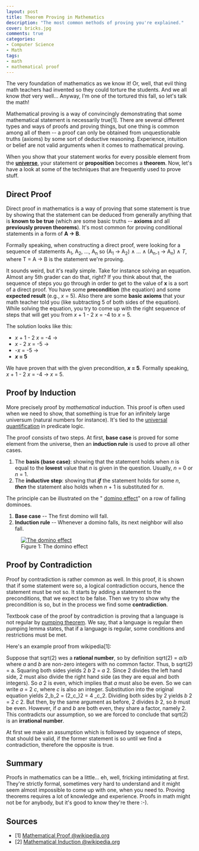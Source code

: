 ```yaml
---
layout: post
title: Theorem Proving in Mathematics
description: "The most common methods of proving you're explained."
cover: bricks.jpg
comments: true
categories:
- Computer Science
- Math
tags:
- math
- mathematical proof
---
```

The very foundation of mathematics as we know it! Or, well, that evil thing
math teachers had invented so they could torture the students. And we all know
_that_ very well... Anyway, I'm one of the tortured this fall, so let's talk
the math!

Mathematical proving is a way of convincingly demonstrating that some
mathematical statement is necessarily true[1]. There are several different
types and ways of proofs and proving things, but one thing is common among all
of them -- a proof can only be obtained from unquestionable truths (axioms) by
some sort of deductive reasoning. Experience, intuition or belief are not valid
arguments when it comes to mathematical proving.

When you show that your statement works for every possible element from the
[**universe**](http://en.wikipedia.org/wiki/Universe_%28mathematics%29), your
statement or **proposition** becomes a **theorem**. Now, let's have a look at
some of the techniques that are frequently used to prove stuff.

## Direct Proof

Direct proof in mathematics is a way of proving that some statement is true by
showing that the statement can be deduced from generally anything that is
**known to be true** (which are some basic truths -- **axioms** and all
**previously proven theorems**). It's most common for proving conditional
statements in a form of **A → B**.

Formally speaking, when constructing a direct proof, were looking for a
sequence of statements A<sub>1</sub>, A<sub>2</sub>, ..., A<sub>n</sub> so
(A<sub>1</sub> → A<sub>2</sub>) ∧ ... ∧ (A<sub>n-1</sub> → A<sub>n</sub>) ∧ _T_,
where T = A → B is the statement we're proving.

It sounds weird, but it's really simple. Take for instance solving an
equation. Almost any 5th grader can do that, right? If you think about that,
the sequence of steps you go through in order to get to the value of **x** is a
sort of a direct proof. You have some **precondition** (the equation) and some
**expected result** (e.g., _x_ = 5). Also there are some **basic axioms** that
your math teacher told you (like subtracting 5 of both sides of the equation).
While solving the equation, you try to come up with the right sequence of steps
that will get you from _x_ + 1 - 2 _x_ = -4 to _x_ = 5.

The solution looks like this:

- _x_ + 1 - 2 _x_ = -4 →
- _x_ - 2 _x_ = -5 →
- -_x_ = -5 →
- **_x_ = 5**

We have proven that with the given precondition, **_x_ = 5**. Formally speaking,
_x_ + 1 - 2 _x_ = -4 → _x_ = 5.

## Proof by Induction

More precisely proof by _mathematical_ induction. This proof is often used
when we need to show, that something is true for an infinitely large universum
(natural numbers for instance). It's tied to the [universal
quantification](http://en.wikipedia.org/wiki/Universal_quantification) in
predicate logic.

The proof consists of two steps. At first, **base case** is proved for some
element from the universe, then an **induction rule** is used to prove all
other cases.

1. The **basis (base case)**: showing that the statement holds when _n_ is
equal to the **lowest** value that _n_ is given in the question. Usually, _n_ =
0 or _n_ = 1.
2. The **inductive step**: showing that _**if**_ the statement holds for some
_n_, _**then**_ the statement also holds when _n_ + 1 is substituted for _n_.

The principle can be illustrated on the " [domino
effect](http://en.wikipedia.org/wiki/Domino_effect)" on a row of falling
dominoes.

1. **Base case** -- The first domino will fall.
2. **Induction rule** -- Whenever a domino falls, its next neighbor will also
fall.

<figure class="align-center" style="width: 50%;">
	<a href="http://en.wikipedia.org/wiki/File:Domino_effect.jpg">
        <img src="http://upload.wikimedia.org/wikipedia/commons/a/a8/Domino_effect.jpg"
             alt="The domino effect">
    </a>
	<figcaption>
        Figure 1: The domino effect
    </figcaption>
</figure>

## Proof by Contradiction

Proof by contradiction is rather common as well. In this proof, it is shown
that if some statement were so, a logical contradiction occurs, hence the
statement must be not so. It starts by adding a statement to the preconditions,
that we expect to be false. Then we try to show why the precondition is so, but
in the process we find some **contradiction**.

Textbook case of the proof by contradiction is proving that a language is not
regular by [pumping theorem](http://en.wikipedia.org/wiki/Pumping_lemma). We
say, that a language is regular then pumping lemma states, that if a language
is regular, some conditions and restrictions must be met.

Here's an example proof from wikipedia[1]:

Suppose that sqrt(2) wes a **rational number**, so by definition
sqrt(2) = _a_/_b_ where _a_ and _b_ are non-zero integers with no
common factor. Thus, b sqrt(2) = a. Squaring both sides yields 2 _b_ 2 =
_a_ 2. Since 2 divides the left hand side, 2 must also divide the right hand
side (as they are equal and both integers). So _a_ 2 is even, which implies that
_a_ must also be even. So we can write _a_ = 2 _c_, where _c_ is also an
integer. Substitution into the original equation yields 2_b_2 = (2_c_)2 =
4 _c_2. Dividing both sides by 2 yields _b_ 2 = 2 _c_ 2. But then, by the same
argument as before, 2 divides _b_ 2, so _b_ must be even. However, if _a_ and
_b_ are both even, they share a factor, namely 2. This contradicts our
assumption, so we are forced to conclude that sqrt(2) is an
**irrational number**.

At first we make an assumption which is followed by sequence of steps, that
should be valid, if the former statement is so until we find a contradiction,
therefore the opposite is true.

## Summary

Proofs in mathematics can be a little... eh, well, fricking intimidating at
first. They're strictly formal, sometimes very hard to understand and it might
seem almost impossible to come up with one, when you need to. Proving theorems
requires a lot of knowledge and experience. Proofs in math might not be for
anybody, but it's good to know they're there :-).

## Sources

- [1] [Mathematical Proof
@wikipedia.org](http://en.wikipedia.org/wiki/Mathematical_proof)
- [2] [Mathematical Induction
@wikipedia.org](http://en.wikipedia.org/wiki/Mathematical_induction)

